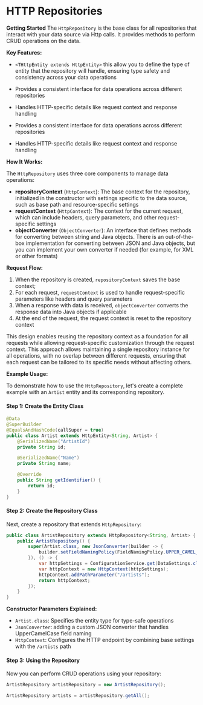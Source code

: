 # HTTP Repositories

**Getting Started**
The `HttpRepository` is the base class for all repositories that interact with your data source via Http calls. It provides methods to perform CRUD operations on the data.

**Key Features:**

- `<THttpEntity extends HttpEntity>` this allow you to define the type of entity that the repository will handle, ensuring type safety and consistency across your data operations
- Provides a consistent interface for data operations across different repositories
- Handles HTTP-specific details like request context and response handling

- Provides a consistent interface for data operations across different repositories
- Handles HTTP-specific details like request context and response handling

**How It Works:**

The `HttpRepository` uses three core components to manage data operations:

- **repositoryContext** (`HttpContext`): The base context for the repository, initialized in the constructor with settings specific to the data source, such as base path and resource-specific settings
- **requestContext** (`HttpContext`): The context for the current request, which can include headers, query parameters, and other request-specific settings
- **objectConverter** (`ObjectConverter`): An interface that defines methods for converting between string and Java objects. There is an out-of-the-box implementation for converting between JSON and Java objects, but you can implement your own converter if needed (for example, for XML or other formats)

**Request Flow:**

1. When the repository is created, `repositoryContext` saves the base context;
2. For each request, `requestContext` is used to handle request-specific parameters like headers and query parameters
3. When a response with data is received, `objectConverter` converts the response data into Java objects if applicable
4. At the end of the request, the request context is reset to the repository context

This design enables reusing the repository context as a foundation for all requests while allowing request-specific customization through the request context. This approach allows maintaining a single repository instance for all operations, with no overlap between different requests, ensuring that each request can be tailored to its specific needs without affecting others.

**Example Usage:**

To demonstrate how to use the `HttpRepository`, let's create a complete example with an `Artist` entity and its corresponding repository.

#### Step 1: Create the Entity Class
```java
@Data
@SuperBuilder
@EqualsAndHashCode(callSuper = true)
public class Artist extends HttpEntity<String, Artist> {
    @SerializedName("ArtistId")
    private String id;

    @SerializedName("Name")
    private String name;

    @Override
    public String getIdentifier() {
        return id;
    }
}
```
#### Step 2: Create the Repository Class

Next, create a repository that extends `HttpRepository`:

```java
public class ArtistRepository extends HttpRepository<String, Artist> {
    public ArtistRepository() {
        super(Artist.class, new JsonConverter(builder -> {
            builder.setFieldNamingPolicy(FieldNamingPolicy.UPPER_CAMEL_CASE);
        }), () -> {
            var httpSettings = ConfigurationService.get(DataSettings.class).getHttpSettings();
            var httpContext = new HttpContext(httpSettings);
            httpContext.addPathParameter("/artists");
            return httpContext;
        });
    }
}
```

**Constructor Parameters Explained:**

- `Artist.class`: Specifies the entity type for type-safe operations
- `JsonConverter`: adding a custom JSON converter that handles UpperCamelCase field naming
- `HttpContext`: Configures the HTTP endpoint by combining base settings with the `/artists` path

#### Step 3: Using the Repository

Now you can perform CRUD operations using your repository:

```java
ArtistRepository artistRepository = new ArtistRepository();

ArtistRepository artists = artistRepository.getAll();
```